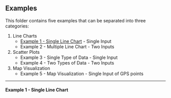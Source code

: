 ## Examples

This folder contains five examples that can be separated into three categories:
1) Line Charts
    - [Example 1 - Single Line Chart](#Example-1-Single-Line-Chart) - Single Input
    - Example 2 - Multiple Line Chart - Two Inputs
2) Scatter Plots 
    - Example 3 - Single Type of Data - Single Input
    - Example 4 - Two Types of Data - Two Inputs
3) Map Visualization 
    - Example 5 - Map Visualization - Single Input of GPS points
---
#### Example 1 - Single Line Chart

